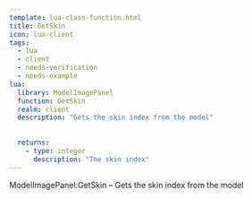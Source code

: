 ```yaml
---
template: lua-class-function.html
title: GetSkin
icon: lua-client
tags:
  - lua
  - client
  - needs-verification
  - needs-example
lua:
  library: ModelImagePanel
  function: GetSkin
  realm: client
  description: "Gets the skin index from the model"
  
  
  returns:
    - type: integer
      description: "The skin index"
---
```


<div class="lua__search__keywords">
ModelImagePanel:GetSkin &#x2013; Gets the skin index from the model
</div>
